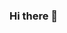 ### Hi there 👋

<!--
**eloybernardez/eloybernardez** is a ✨ _special_ ✨ repository because its `README.md` (this file) appears on your GitHub profile.

👋 Hi, I’m @eloybernardez
👀 I’m interested in Front End Development.
🌱 I’m currently learning HTML5, CSS3 and Javascript.
💞️ I’m looking to collaborate on any project and help you to make it grow!
📫 You can reach me at eloy.ricardo.550@gmail.com
